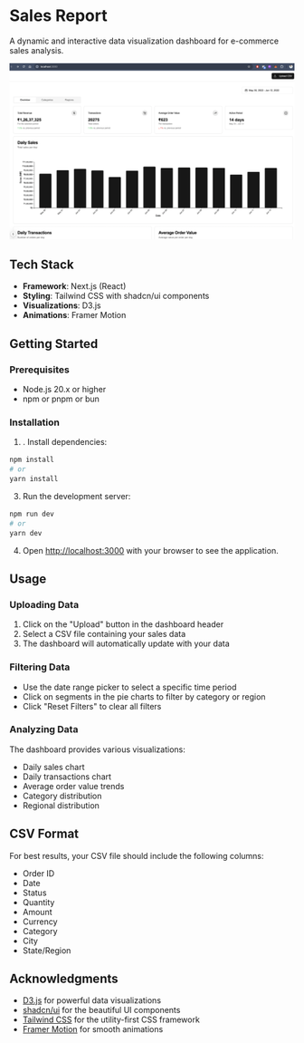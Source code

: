 # Sales Report

A dynamic and interactive data visualization dashboard for e-commerce sales analysis.

![Dashboard Screenshot](./public/dashboard-screenshot.png)

## Tech Stack

- **Framework**: Next.js (React)
- **Styling**: Tailwind CSS with shadcn/ui components
- **Visualizations**: D3.js
- **Animations**: Framer Motion

## Getting Started

### Prerequisites

- Node.js 20.x or higher
- npm or pnpm or bun

### Installation

1. . Install dependencies:
```bash
npm install
# or
yarn install
```

3. Run the development server:
```bash
npm run dev
# or
yarn dev
```

4. Open [http://localhost:3000](http://localhost:3000) with your browser to see the application.

## Usage

### Uploading Data

1. Click on the "Upload" button in the dashboard header
2. Select a CSV file containing your sales data
3. The dashboard will automatically update with your data

### Filtering Data

- Use the date range picker to select a specific time period
- Click on segments in the pie charts to filter by category or region
- Click "Reset Filters" to clear all filters

### Analyzing Data

The dashboard provides various visualizations:
- Daily sales chart
- Daily transactions chart
- Average order value trends
- Category distribution
- Regional distribution

## CSV Format

For best results, your CSV file should include the following columns:
- Order ID
- Date
- Status
- Quantity
- Amount
- Currency
- Category
- City
- State/Region

## Acknowledgments

- [D3.js](https://d3js.org/) for powerful data visualizations
- [shadcn/ui](https://ui.shadcn.com/) for the beautiful UI components
- [Tailwind CSS](https://tailwindcss.com/) for the utility-first CSS framework
- [Framer Motion](https://www.framer.com/motion/) for smooth animations